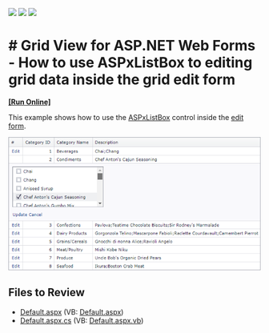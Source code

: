 <!-- default badges list -->
![](https://img.shields.io/endpoint?url=https://codecentral.devexpress.com/api/v1/VersionRange/128543494/15.1.3%2B)
[![](https://img.shields.io/badge/Open_in_DevExpress_Support_Center-FF7200?style=flat-square&logo=DevExpress&logoColor=white)](https://supportcenter.devexpress.com/ticket/details/E2625)
[![](https://img.shields.io/badge/📖_How_to_use_DevExpress_Examples-e9f6fc?style=flat-square)](https://docs.devexpress.com/GeneralInformation/403183)
<!-- default badges end -->

# # Grid View for ASP.NET Web Forms - How to use ASPxListBox to editing grid data inside the grid edit form
<!-- run online -->
**[[Run Online]](https://codecentral.devexpress.com/e2625/)**
<!-- run online end -->

This example shows how to use the [ASPxListBox](https://docs.devexpress.com/AspNet/DevExpress.Web.ASPxListBox) control inside the [edit form](https://docs.devexpress.com/AspNet/3710/components/grid-view/concepts/edit-data/edit-form).

![](listbox-in-grid-edit-form.png)

## Files to Review

* [Default.aspx](./CS/Default.aspx) (VB: [Default.aspx](./VB/Default.aspx))
* [Default.aspx.cs](./CS/Default.aspx.cs) (VB: [Default.aspx.vb](./VB/Default.aspx.vb))
